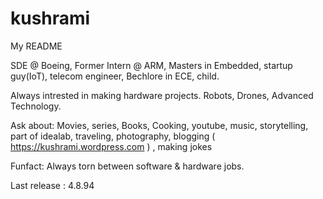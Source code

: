 # kushrami
My README

SDE @ Boeing, Former Intern @ ARM, Masters in Embedded, startup guy(IoT), telecom engineer, Bechlore in ECE, child.

Always intrested in making hardware projects. Robots, Drones, Advanced Technology.

Ask about: Movies, series, Books, Cooking, youtube, music, storytelling, part of idealab, 
traveling, photography, blogging ( https://kushrami.wordpress.com ) , making jokes

Funfact: Always torn between software & hardware jobs.

Last release : 4.8.94
